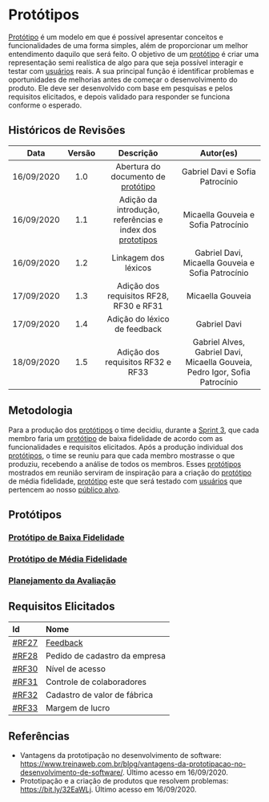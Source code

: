 # Protótipos

[Protótipo](Modeling/objeto?id=protótipo) é um modelo em que é possível apresentar conceitos e funcionalidades de uma forma simples, além de proporcionar um melhor entendimento daquilo que será feito.
O objetivo de um [protótipo](Modeling/objeto?id=protótipo) é criar uma representação semi realística de algo para que seja possível interagir e testar com [usuários](Modeling/objeto?id=usuário) reais. A sua principal função é identificar problemas e oportunidades de melhorias antes de começar o desenvolvimento do produto. Ele deve ser desenvolvido com base em pesquisas e pelos requisitos elicitados, e depois validado para responder se funciona conforme o esperado.

## Históricos de Revisões
|    Data    | Versão |         Descrição         |           Autor(es)            |
| :--------: | :----: | :-----------------------: | :----------------------------: |
| 16/09/2020 |  1.0   | Abertura do documento de [protótipo](Modeling/objeto?id=protótipo)  | Gabriel Davi e Sofia Patrocínio |
| 16/09/2020 |  1.1   | Adição da introdução, referências e index dos [prototipos](Modeling/objeto?id=protótipo)  | Micaella Gouveia e Sofia Patrocínio |
| 16/09/2020 |  1.2   | Linkagem dos léxicos   | Gabriel Davi, Micaella Gouveia e Sofia Patrocínio|
| 17/09/2020 |  1.3   | Adição dos requisitos RF28, RF30 e RF31   | Micaella Gouveia |
| 17/09/2020 |  1.4   |       Adição do léxico de feedback     | Gabriel Davi |
| 18/09/2020 |  1.5   | Adição dos requisitos RF32 e RF33   | Gabriel Alves, Gabriel Davi, Micaella Gouveia, Pedro Igor, Sofia Patrocínio |



## Metodologia
Para a produção dos [protótipos](Modeling/objeto?id=protótipo) o time decidiu, durante a [Sprint 3](Sprints/planning/sprint3.md), que cada membro faria um [protótipo](Modeling/objeto?id=protótipo) de baixa fidelidade de acordo com as funcionalidades e requisitos elicitados. Após a produção individual dos [protótipos](Modeling/objeto?id=protótipo), o time se reuniu para que cada membro mostrasse o que produziu, recebendo a análise de todos os membros. Esses [protótipos](Modeling/objeto?id=protótipo) mostrados em reunião serviram de inspiração para a criação do [protótipo](Modeling/objeto?id=protótipo) de média fidelidade, [protótipo](Modeling/objeto?id=protótipo) este que será testado com [usuários](Modeling/objeto?id=usuário) que pertencem ao nosso [público alvo](/Modeling/objeto?id=público-alvo).

## Protótipos
### [Protótipo de Baixa Fidelidade](Product/PrototipoBaixa.md)
### [Protótipo de Média Fidelidade](Product/PrototipoMedia.md)
### [Planejamento da Avaliação](Product/PlanejamentoAvaliacao.md)


## Requisitos Elicitados
|                                     Id                                      |                Nome                 |
| :-- | :-- |
| [#RF27](Elicitation/RequisitosElicitados.md?id=requisitos-funcionais) |  [Feedback](Modeling/verbo?id=feedback)  |
| [#RF28](Elicitation/RequisitosElicitados.md?id=requisitos-funcionais) |  Pedido de cadastro da empresa  |
| [#RF30](Elicitation/RequisitosElicitados.md?id=requisitos-funcionais) |  Nível de acesso  |
| [#RF31](Elicitation/RequisitosElicitados.md?id=requisitos-funcionais) |  Controle de colaboradores  |
| [#RF32](Elicitation/RequisitosElicitados.md?id=requisitos-funcionais)| Cadastro de valor de fábrica |
| [#RF33](Elicitation/RequisitosElicitados.md?id=requisitos-funcionais) | Margem de lucro |

## Referências
* Vantagens da prototipação no desenvolvimento de software: <https://www.treinaweb.com.br/blog/vantagens-da-prototipacao-no-desenvolvimento-de-software/>. Último acesso em 16/09/2020.
* Prototipação e a criação de produtos que resolvem problemas: <https://bit.ly/32EaWLj>. Último acesso em 16/09/2020.
